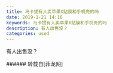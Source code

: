 ```yaml
---
title: 马卡提有人卖苹果X贴膜和手机壳的吗
date: 2019-1-21 14:16
keywords: 马卡提有人卖苹果X贴膜和手机壳的吗
description: 有人出售没？
categories: used
---
```

<td class="t_f" id="postmessage_2756648">

有人出售没？<img alt="" border="0" onclick="" onmouseover="" smilieid="141" src="static/image/smiley/default/sleepy.gif"/><br/>
</td>
###### 转载自[菲龙网]